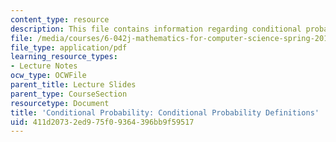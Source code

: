 ```yaml
---
content_type: resource
description: This file contains information regarding conditional probability definitions.
file: /media/courses/6-042j-mathematics-for-computer-science-spring-2015/411d20732ed975f09364396bb9f59517_MIT6_042JS15_ConditProbability.pdf
file_type: application/pdf
learning_resource_types:
- Lecture Notes
ocw_type: OCWFile
parent_title: Lecture Slides
parent_type: CourseSection
resourcetype: Document
title: 'Conditional Probability: Conditional Probability Definitions'
uid: 411d2073-2ed9-75f0-9364-396bb9f59517
---
```

